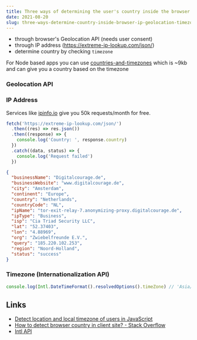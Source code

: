 ```yaml
---
title: Three ways of determining the user's country inside the browser (Geolocation API, IP address, Timezone)
date: 2021-08-20
slug: three-ways-determine-country-inside-browser-ip-geolocation-timezone
---
```


- through browser's Geolocation API (needs user consent)
- through IP address (https://extreme-ip-lookup.com/json/)
- determine country by checking `timezone`

For Node based apps you can use [countries-and-timezones](https://www.npmjs.com/package/countries-and-timezones) which is ~9kb and can give you a country based on the timezone

### Geolocation API

### IP Address

Services like [ipinfo.io](https://ipinfo.io/) give you 50k requests/month for free.

```js
fetch('https://extreme-ip-lookup.com/json/')
  .then((res) => res.json())
  .then((response) => {
    console.log('Country: ', response.country)
  })
  .catch((data, status) => {
    console.log('Request failed')
  })
```

```json
{
  "businessName": "Digitalcourage.de",
  "businessWebsite": "www.digitalcourage.de",
  "city": "Amsterdam",
  "continent": "Europe",
  "country": "Netherlands",
  "countryCode": "NL",
  "ipName": "tor-exit-relay-7.anonymizing-proxy.digitalcourage.de",
  "ipType": "Business",
  "isp": "Cia Triad Security LLC",
  "lat": "52.37403",
  "lon": "4.88969",
  "org": "Zwiebelfreunde E.V.",
  "query": "185.220.102.253",
  "region": "Noord-Holland",
  "status": "success"
}
```

### Timezone (Internationalization API)

```js
console.log(Intl.DateTimeFormat().resolvedOptions().timeZone) // 'Asia/Karachi'
```

## Links

- [Detect location and local timezone of users in JavaScript](https://blog.logrocket.com/detect-location-and-local-timezone-of-users-in-javascript-3d9523c011b9/)
- [How to detect browser country in client site? - Stack Overflow](https://stackoverflow.com/a/65043902/890814)
- [Intl API](https://developer.mozilla.org/en-US/docs/Web/JavaScript/Reference/Global_Objects/Intl)
